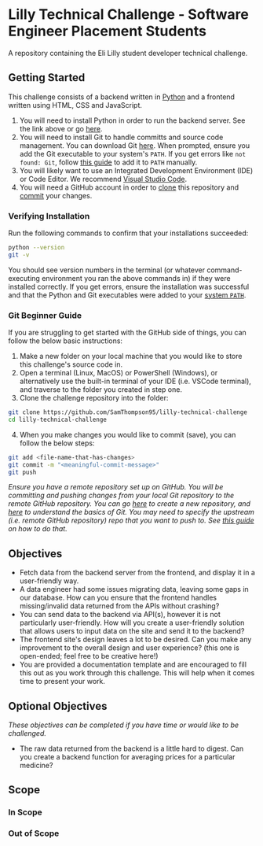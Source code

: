 # Lilly Technical Challenge - Software Engineer Placement Students
A repository containing the Eli Lilly student developer technical challenge.

## Getting Started
This challenge consists of a backend written in [Python](https://www.python.org/) and a frontend written using HTML, CSS and JavaScript.

1. You will need to install Python in order to run the backend server. See the link above or go [here](https://www.python.org/downloads/).
2. You will need to install Git to handle committs and source code management. You can download Git [here](https://git-scm.com/downloads). When prompted, ensure you add the Git executable to your system's `PATH`. If you get errors like `not found: Git`, follow [this guide](https://stackoverflow.com/questions/26620312/git-installing-git-in-path-with-github-client-for-windows) to add it to `PATH` manually.
3. You will likely want to use an Integrated Development Environment (IDE) or Code Editor. We recommend [Visual Studio Code](https://code.visualstudio.com/Download).
4. You will need a GitHub account in order to [clone](https://docs.github.com/en/repositories/creating-and-managing-repositories/cloning-a-repository) this repository and [commit](https://github.com/git-guides/git-commit) your changes.

### Verifying Installation
Run the following commands to confirm that your installations succeeded:
```bash
python --version
git -v
```
You should see version numbers in the terminal (or whatever command-executing environment you ran the above commands in) if they were installed correctly. If you get errors, ensure the installation was successful and that the Python and Git executables were added to your [system `PATH`](https://stackoverflow.com/questions/44272416/how-to-add-a-folder-to-path-environment-variable-in-windows-10-with-screensho).

### Git Beginner Guide

If you are struggling to get started with the GitHub side of things, you can follow the below basic instructions:

1. Make a new folder on your local machine that you would like to store this challenge's source code in.
2. Open a terminal (Linux, MacOS) or PowerShell (Windows), or alternatively use the built-in terminal of your IDE (i.e. VSCode terminal), and traverse to the folder you created in step one.
3. Clone the challenge repository into the folder:

```bash
git clone https://github.com/SamThompson95/lilly-technical-challenge
cd lilly-technical-challenge
```

4. When you make changes you would like to commit (save), you can follow the below steps:
```bash
git add <file-name-that-has-changes>
git commit -m "<meaningful-commit-message>"
git push
```
*Ensure you have a remote repository set up on GitHub. You will be committing and pushing changes from your local Git repository to the remote GitHub repository. You can go [here](https://github.com/new) to create a new repository, and [here](https://docs.github.com/en/get-started/using-git/about-git) to understand the basics of Git. You may need to specify the upstream (i.e. remote GitHub repository) repo that you want to push to. See [this guide](https://devopscube.com/set-git-upstream-respository-branch/) on how to do that.*


## Objectives
- Fetch data from the backend server from the frontend, and display it in a user-friendly way.
- A data engineer had some issues migrating data, leaving some gaps in our database. How can you ensure that the frontend handles missing/invalid data returned from the APIs without crashing?
- You can send data to the backend via API(s), however it is not particularly user-friendly. How will you create a user-friendly solution that allows users to input data on the site and send it to the backend?
- The frontend site's design leaves a lot to be desired. Can you make any improvement to the overall design and user experience? (this one is open-ended; feel free to be creative here!)
- You are provided a documentation template and are encouraged to fill this out as you work through this challenge. This will help when it comes time to present your work.

## Optional Objectives
*These objectives can be completed if you have time or would like to be challenged.*
  
- The raw data returned from the backend is a little hard to digest. Can you create a backend function for averaging prices for a particular medicine?

## Scope

### In Scope

### Out of Scope
